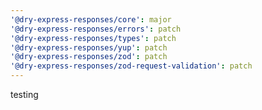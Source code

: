 ```yaml
---
'@dry-express-responses/core': major
'@dry-express-responses/errors': patch
'@dry-express-responses/types': patch
'@dry-express-responses/yup': patch
'@dry-express-responses/zod': patch
'@dry-express-responses/zod-request-validation': patch
---
```


testing
